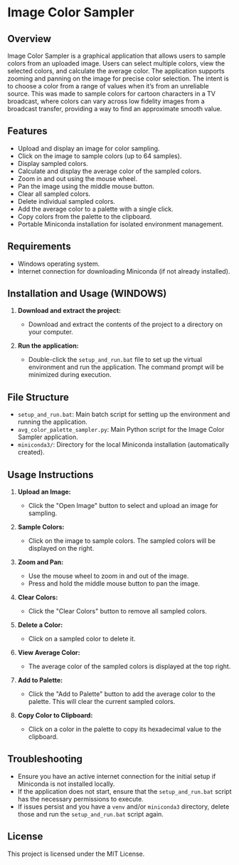 # Image Color Sampler

## Overview

Image Color Sampler is a graphical application that allows users to sample colors from an uploaded image. Users can select multiple colors, view the selected colors, and calculate the average color. The application supports zooming and panning on the image for precise color selection. The intent is to choose a color from a range of values when it’s from an unreliable source. This was made to sample colors for cartoon characters in a TV broadcast, where colors can vary across low fidelity images from a broadcast transfer, providing a way to find an approximate smooth value.

## Features

- Upload and display an image for color sampling.
- Click on the image to sample colors (up to 64 samples).
- Display sampled colors.
- Calculate and display the average color of the sampled colors.
- Zoom in and out using the mouse wheel.
- Pan the image using the middle mouse button.
- Clear all sampled colors.
- Delete individual sampled colors.
- Add the average color to a palette with a single click.
- Copy colors from the palette to the clipboard.
- Portable Miniconda installation for isolated environment management.

## Requirements

- Windows operating system.
- Internet connection for downloading Miniconda (if not already installed).

## Installation and Usage (WINDOWS)

1. **Download and extract the project:**
   - Download and extract the contents of the project to a directory on your computer.

2. **Run the application:**
   - Double-click the `setup_and_run.bat` file to set up the virtual environment and run the application. The command prompt will be minimized during execution.

## File Structure

- `setup_and_run.bat`: Main batch script for setting up the environment and running the application.
- `avg_color_palette_sampler.py`: Main Python script for the Image Color Sampler application.
- `miniconda3/`: Directory for the local Miniconda installation (automatically created).

## Usage Instructions

1. **Upload an Image:**
   - Click the "Open Image" button to select and upload an image for sampling.

2. **Sample Colors:**
   - Click on the image to sample colors. The sampled colors will be displayed on the right.

3. **Zoom and Pan:**
   - Use the mouse wheel to zoom in and out of the image.
   - Press and hold the middle mouse button to pan the image.

4. **Clear Colors:**
   - Click the "Clear Colors" button to remove all sampled colors.

5. **Delete a Color:**
   - Click on a sampled color to delete it.

6. **View Average Color:**
   - The average color of the sampled colors is displayed at the top right.

7. **Add to Palette:**
   - Click the "Add to Palette" button to add the average color to the palette. This will clear the current sampled colors.

8. **Copy Color to Clipboard:**
   - Click on a color in the palette to copy its hexadecimal value to the clipboard.

## Troubleshooting

- Ensure you have an active internet connection for the initial setup if Miniconda is not installed locally.
- If the application does not start, ensure that the `setup_and_run.bat` script has the necessary permissions to execute.
- If issues persist and you have a `venv` and/or `miniconda3` directory, delete those and run the `setup_and_run.bat` script again.

## License

This project is licensed under the MIT License.
